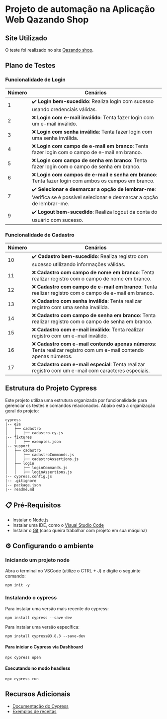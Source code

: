 # Projeto de automação na Aplicação Web Qazando Shop

## Site Utilizado

O teste foi realizado no site [Qazando shop](https://automationpratice.com.br/).

## Plano de Testes

### Funcionalidade de Login

| Número | Cenários                                                             |
|--------|---------------------------------------------------------------------|
| 1      | ✔️ **Login bem-sucedido**: Realiza login com sucesso usando credenciais válidas. |
| 2      | ❌ **Login com e-mail inválido**: Tenta fazer login com um e-mail inválido. |
| 3      | ❌ **Login com senha inválida**: Tenta fazer login com uma senha inválida. |
| 4      | ❌ **Login com campo de e-mail em branco**: Tenta fazer login com o campo de e-mail em branco. |
| 5      | ❌ **Login com campo de senha em branco**: Tenta fazer login com o campo de senha em branco. |
| 6      | ❌ **Login com campos de e-mail e senha em branco**: Tenta fazer login com ambos os campos em branco. |
| 7      | ✔️ **Selecionar e desmarcar a opção de lembrar-me**: Verifica se é possível selecionar e desmarcar a opção de lembrar-me. |
| 9      | ✔️ **Logout bem-sucedido**: Realiza logout da conta do usuário com sucesso. |

### Funcionalidade de Cadastro

| Número | Cenários                                                             |
|--------|---------------------------------------------------------------------|
| 10     | ✔️ **Cadastro bem-sucedido**: Realiza registro com sucesso utilizando informações válidas. |
| 11     | ❌ **Cadastro com campo de nome em branco**: Tenta realizar registro com o campo de nome em branco. |
| 12     | ❌ **Cadastro com campo de e-mail em branco**: Tenta realizar registro com o campo de e-mail em branco. |
| 13     | ❌ **Cadastro com senha inválida**: Tenta realizar registro com uma senha inválida. |
| 14     | ❌ **Cadastro com campo de senha em branco**: Tenta realizar registro com o campo de senha em branco. |
| 15     | ❌ **Cadastro com e-mail inválido**: Tenta realizar registro com um e-mail inválido. |
| 16     | ❌ **Cadastro com e-mail contendo apenas números**: Tenta realizar registro com um e-mail contendo apenas números. |
| 17     | ❌ **Cadastro com e-mail especial**: Tenta realizar registro com um e-mail com caracteres especiais. |


## Estrutura do Projeto Cypress

Este projeto utiliza uma estrutura organizada por funcionalidade para gerenciar os testes e comandos relacionados. Abaixo está a organização geral do projeto:

    cypress
    |-- e2e
    │   ├── cadastro
    │   │   ├── cadastro.cy.js
    |-- fixtures
    │   │   ├── exemples.json
    |-- support
    │   ├── cadastro
    │   │   ├── cadastroCommands.js
    │   │   ├── cadastroAssertions.js
    │   ├── login
    │   │   ├── loginCommands.js
    │   │   ├── loginAssertions.js
    |-- cypress.config.js
    |-- .gitignore
    |-- package.json
    |-- readme.md


## 📋 Pré-Requisitos
- Instalar o [Node.js](https://nodejs.org/)
- Instalar uma IDE, como o [Visual Studio Code](https://code.visualstudio.com/download)
- Instalar o [Git](https://git-scm.com/downloads) (caso queira trabalhar com projeto em sua máquina) 

## ⚙️ Configurando o ambiente

### Iniciando um projeto node
Abra o terminal no VSCode (utilize o CTRL + J) e digite o seguinte comando:

    npm init -y

### Instalando o cypress

Para instalar uma versão mais recente do cypress: 

    npm install cypress --save-dev

Para instalar uma versão específica:

    npm install cypress@3.8.3 --save-dev

#### Para iniciar o Cypress via Dashboard
    npx cypress open

#### Executando no modo headless 
    npx cypress run

## Recursos Adicionais
- [Documentação do Cypress](https://docs.cypress.io/guides/overview/why-cypress)
- [Exemplos de receitas](https://github.com/cypress-io/cypress-example-recipes)

